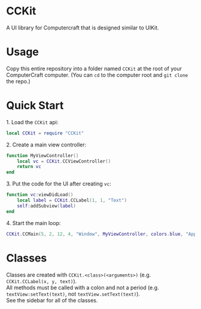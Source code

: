 # CCKit
A UI library for Computercraft that is designed similar to UIKit.

# Usage
Copy this entire repository into a folder named `CCKit` at the root of your ComputerCraft computer. (You can `cd` to the computer root and `git clone` the repo.)

# Quick Start
<span>1.</span> Load the `CCKit` api: 
```lua
local CCKit = require "CCKit"
```
<span>2.</span> Create a main view controller:
```lua
function MyViewController()
    local vc = CCKit.CCViewController()
    return vc
end
```
<span>3.</span> Put the code for the UI after creating `vc`:
```lua
function vc:viewDidLoad()
    local label = CCKit.CCLabel(1, 1, "Text")
    self:addSubview(label)
end
```
<span>4.</span> Start the main loop:
```lua
CCKit.CCMain(5, 2, 12, 4, "Window", MyViewController, colors.blue, "Application")
```

# Classes
Classes are created with `CCKit.<class>(<arguments>)` (e.g. `CCKit.CCLabel(x, y, text)`).  
All methods must be called with a colon and not a period (e.g. `textView:setText(text)`, not `textView.setText(text)`).  
See the sidebar for all of the classes.